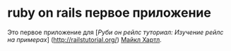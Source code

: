 # ruby on rails первое приложение

Это первое приложение для 
[*Руби он рейлс туториал: Изучение рейлс на примерах*] (http://railstutorial.org/)
[Майкл Хартл](http://michaelhartl.com).
